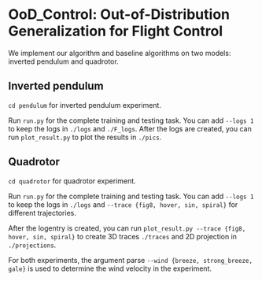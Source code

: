 # OoD_Control: Out-of-Distribution Generalization for Flight Control
We implement our algorithm and baseline algorithms on two models: inverted pendulum and quadrotor.

## Inverted pendulum
`cd pendulum` for inverted pendulum experiment.

Run `run.py` for the complete training and testing task. You can add `--logs 1` to keep the logs in `./logs` and `./F_logs`. After the logs are created, you can run `plot_result.py` to plot the results in `./pics`.

## Quadrotor
`cd quadrotor` for quadrotor experiment.

Run `run.py` for the complete training and testing task. You can add `--logs 1` to keep the logs in `./logs` and `--trace {fig8, hover, sin, spiral}` for different trajectories.

After the logentry is created, you can run `plot_result.py --trace {fig8, hover, sin, spiral}` to create 3D traces `./traces` and 2D projection in `./projections`. 

For both experiments, the argument parse `--wind {breeze, strong_breeze, gale}` is used to determine the wind velocity in the experiment.
